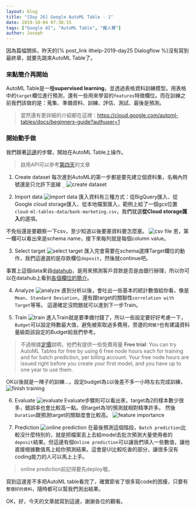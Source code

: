 ```yaml
---
layout: blog
title: "[Day 26] Google AutoML Table - 1"
date: 2019-10-04 07:30:15
tags: ["Google AI", "AutoML Table", "鐵人賽"]
author: Joseph
---
```

因為篇幅關係，昨天的{% post_link ithelp-2019-day25 Dialogflow %}沒有寫到最終章，就要先跳來AutoML Table了。

### 來點簡介再開始
AutoML Table是一種**supervised learning**，並透過表格資料訓練模型。用表格中的`target`欄位進行預測，還有一些用來學習的`features`特徵欄位。而在訓練之前我們該做的是：蒐集、準備資料、訓練、評估、測試、最後是預測。
> 當然還有更詳細的介紹都在這裡：https://cloud.google.com/automl-tables/docs/beginners-guide?authuser=1
<!-- more -->

### 開始動手做
我們跟著[這邊](https://cloud.google.com/automl-tables/docs/quickstart?authuser=1)的步驟，開始在AutoML Table上操作。

> 啟用API可以參考[第四天](https://ithelp.ithome.com.tw/articles/10214988)的文章

1. Create dataset
每次進到AutoML的第一步都是要先建立個資料集，名稱內符號還是只允許下底線 `_`
![create dataset](create-dataset.jpg)

2. Import data
![import data](import-data.jpg)
匯入資料有三種方式：從BigQuery匯入、從Google cloud storage匯入、從本地檔案匯入，範例上給了一個gcs位置`cloud-ml-tables-data/bank-marketing.csv`，我們就選**從Cloud storage匯入**的選項。

不免俗還是要觀察一下csv，至少知道以後要塞資料要怎麼塞。
![csv file](csv-file.jpg)
恩，第一欄可以看出來是schema name，接下來每列就是每個column value。

3. Select target
![select target](select-target.jpg)
匯入完會需要在schema選擇Target欄位的動作，我們這邊選的是存款欄位`deposit`，然後就continue吧。

事實上這個data來自[datahub](https://datahub.io/machine-learning/bank-marketing#data-cli)，是用來預測客戶貸款是否是由銀行辦理，所以你可以在datahub上看到[各個欄位的簡介](https://datahub.io/machine-learning/bank-marketing#attribute-information)。

4. Analyze
![analyze](analyze.jpg)
進到分析以後，會吐出一些基本的統計數值給你看，像是`Mean`、`Standard Deviation`，還有跟target的關聯性`correlation with Target`等等。
這邊確定沒問題就可以進到下一步Train。

5. Train
![train](train.jpg)
進入Train就是要準備付錢了，所以一些設定要好好考慮一下，`Budget`可以設定時數最大值，避免被索取過多費用，旁邊的`問號?`也有建議資料量級距該設定的Budget給我們參考。
> 不過根據[定價](https://cloud.google.com/automl-tables/pricing?authuser=1)說明，他們有提供一些免費用量
> **Free trial**: You can try AutoML Tables for free by using 6 free node hours each for training and for batch prediction, per billing account. Your free node hours are issued right before you create your first model, and you have up to one year to use them.

OK以後就是一陣子的訓練...，設定budget為`1`以後差不多一小時左右完成訓練，
![finish training](finish-training.jpg)

6. Evaluate
![evaluate](evaluate.jpg)
Evaluate步驟則可以看出來，target為2的樣本數少很多，錯誤率也會比較高一點。但target為1的預測就相對精準許多。
然後`Duration`跟預測target的關聯度會比較高。
![feature importance](feature-importance.jpg)

7. Prediction
![online prediction](online-prediction.jpg)
在最後預測這個階段，`Batch prediction`比較沒什麼特別的，就是把檔案丟上去給model去批次預測大量使用者的`deposit`結果。但這邊有個`Online prediction`可以讓我們填入一些數值，讓他直接根據數值馬上給你預測結果。這會是UI比較吃香的部分，讓很多沒有coding能力的人可以馬上上手。
> online prediction前記得要先deploy喔。


寫到這邊差不多把AutoML table看完了，確實節省了很多寫code的困擾，只要有`整理好的資料`，隨時都可以幫我們測出結果。

OK，好，今天的文章就寫到這邊，謝謝各位的觀看。
